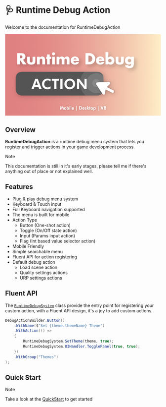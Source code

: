 # 🩺 Runtime Debug Action
Welcome to the documentation for RuntimeDebugAction

<!-- ![RDA Cover](images/rda-as-cover.png) -->

![](images/2020-11-21-15-28-50.png)

## Overview
**RuntimeDebugAction** is a runtime debug menu system that lets you register and trigger actions in your game development process.

> [!NOTE]
> This documentation is still in it's early stages, please tell me if there's anything out of place or not explained well. 

## Features
- Plug & play debug menu system
- Keyboard & Touch input
- Full Keyboard navigation supported
- The menu is built for mobile 
- Action Type
    - Button (One-shot action)
    - Toggle (On/Off state action)
    - Input (Params input action)
    - Flag (Int based value selector action)
- Mobile Friendly
- Simple searchable menu
- Fluent API for action registering
- Default debug action 
    - Load scene action 
    - Quality settings actions
    - URP settings actions

## Fluent API
The [`RuntimeDebugSystem`](api/BennyKok.RuntimeDebug.Systems.RuntimeDebugSystem.html) class provide the entry point for registering your custom action, with a Fluent API design, it's a joy to add custom actions. 

```csharp
DebugActionBuilder.Button()
    .WithName($"Set {theme.themeName} Theme")
    .WithAction(() =>
    {
        RuntimeDebugSystem.SetTheme(theme, true);
        RuntimeDebugSystem.UIHandler.TogglePanel(true, true);
    })
    .WithGroup("Themes")
);
```

## Quick Start

> [!NOTE]
> Take a look at the [QuickStart](manuals/quick-start.md) to get started 
